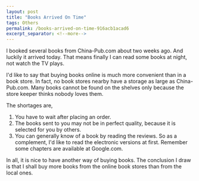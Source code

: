 ```yaml
---
layout: post
title: "Books Arrived On Time"
tags: Others
permalink: /books-arrived-on-time-916acb1acad6
excerpt_separator: <!--more-->
---
```


I booked several books from China-Pub.com about two weeks ago. And luckily it arrived today. That means finally I can read some books at night, not watch the TV plays.

I'd like to say that buying books online is much more convenient than in a book store. In fact, no book stores nearby have a storage as large as China-Pub.com. Many books cannot be found on the shelves only because the store keeper thinks nobody loves them.

The shortages are,

1. You have to wait after placing an order.
1. The books sent to you may not be in perfect quality, because it is selected for you by others.
1. You can generally know of a book by reading the reviews. So as a complement, I'd like to read the electronic versions at first. Remember some chapters are available at Google.com.

In all, it is nice to have another way of buying books. The conclusion I draw is that I shall buy more books from the online book stores than from the local ones.
<!--more-->
